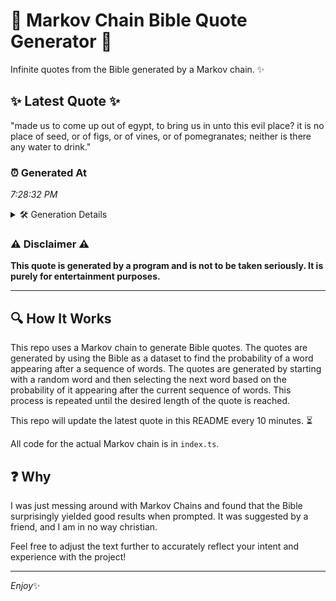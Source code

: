 # 📖 Markov Chain Bible Quote Generator 📖

Infinite quotes from the Bible generated by a Markov chain. ✨

## ✨ Latest Quote ✨
"made us to come up out of egypt, to bring us in unto this evil place? it is no place of seed, or of figs, or of vines, or of pomegranates; neither is there any water to drink."

### ⏰ Generated At
*7:28:32 PM*

<details>
    <summary>🛠️ Generation Details</summary>
    <p>
        <strong>🌱 Seed:</strong> made<br>
        <strong>🔄 Iterations:</strong> 37<br>
        <strong>📜 Context History:</strong><br>[ made ]: us<br>[ made, us ]: to<br>[ made, us, to ]: come<br>[ made, us, to, come ]: up<br>[ made, us, to, come, up ]: out<br>[ made, us, to, come, up, out ]: of<br>[ us, to, come, up, out, of ]: egypt,<br>[ to, come, up, out, of, egypt, ]: to<br>[ come, up, out, of, egypt,, to ]: bring<br>[ up, out, of, egypt,, to, bring ]: us<br>[ out, of, egypt,, to, bring, us ]: in<br>[ of, egypt,, to, bring, us, in ]: unto<br>[ egypt,, to, bring, us, in, unto ]: this<br>[ to, bring, us, in, unto, this ]: evil<br>[ bring, us, in, unto, this, evil ]: place?<br>[ us, in, unto, this, evil, place? ]: it<br>[ in, unto, this, evil, place?, it ]: is<br>[ unto, this, evil, place?, it, is ]: no<br>[ this, evil, place?, it, is, no ]: place<br>[ evil, place?, it, is, no, place ]: of<br>[ place?, it, is, no, place, of ]: seed,<br>[ it, is, no, place, of, seed, ]: or<br>[ is, no, place, of, seed,, or ]: of<br>[ no, place, of, seed,, or, of ]: figs,<br>[ place, of, seed,, or, of, figs, ]: or<br>[ of, seed,, or, of, figs,, or ]: of<br>[ seed,, or, of, figs,, or, of ]: vines,<br>[ or, of, figs,, or, of, vines, ]: or<br>[ of, figs,, or, of, vines,, or ]: of<br>[ figs,, or, of, vines,, or, of ]: pomegranates;<br>[ or, of, vines,, or, of, pomegranates; ]: neither<br>[ of, vines,, or, of, pomegranates;, neither ]: is<br>[ vines,, or, of, pomegranates;, neither, is ]: there<br>[ or, of, pomegranates;, neither, is, there ]: any<br>[ of, pomegranates;, neither, is, there, any ]: water<br>[ pomegranates;, neither, is, there, any, water ]: to<br>[ neither, is, there, any, water, to ]: drink.<br>
    </p>
</details>

### ⚠️ Disclaimer ⚠️
**This quote is generated by a program and is not to be taken seriously. It is purely for entertainment purposes.**

---

## 🔍 How It Works

This repo uses a Markov chain to generate Bible quotes. The quotes are generated by using the Bible as a dataset to find the probability of a word appearing after a sequence of words. The quotes are generated by starting with a random word and then selecting the next word based on the probability of it appearing after the current sequence of words. This process is repeated until the desired length of the quote is reached.

This repo will update the latest quote in this README every 10 minutes. ⏳

All code for the actual Markov chain is in `index.ts`.

## ❓ Why

I was just messing around with Markov Chains and found that the Bible surprisingly yielded good results when prompted. 
It was suggested by a friend, and I am in no way christian.

Feel free to adjust the text further to accurately reflect your intent and experience with the project!

---

*Enjoy*✨
